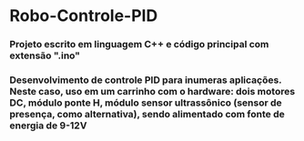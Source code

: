 ﻿# Robo-Controle-PID
### Projeto escrito em linguagem C++ e código principal com extensão ".ino"
### Desenvolvimento de controle PID para inumeras aplicações. Neste caso, uso em um carrinho com o hardware: dois motores DC, módulo ponte H, módulo sensor ultrassônico (sensor de presença, como alternativa), sendo alimentado com fonte de energia de 9-12V 
